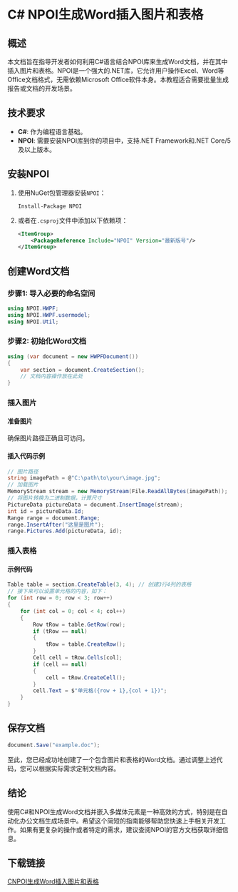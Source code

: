 # C# NPOI生成Word插入图片和表格

## 概述

本文档旨在指导开发者如何利用C#语言结合NPOI库来生成Word文档，并在其中插入图片和表格。NPOI是一个强大的.NET库，它允许用户操作Excel、Word等Office文档格式，无需依赖Microsoft Office软件本身。本教程适合需要批量生成报告或文档的开发场景。

## 技术要求

- **C#**: 作为编程语言基础。
- **NPOI**: 需要安装NPOI库到你的项目中，支持.NET Framework和.NET Core/5及以上版本。
  
## 安装NPOI

1. 使用NuGet包管理器安装`NPOI`：
   ```
   Install-Package NPOI
   ```

2. 或者在`.csproj`文件中添加以下依赖项：
   ```xml
   <ItemGroup>
       <PackageReference Include="NPOI" Version="最新版号"/>
   </ItemGroup>
   ```

## 创建Word文档

### 步骤1: 导入必要的命名空间

```csharp
using NPOI.HWPF;
using NPOI.HWPF.usermodel;
using NPOI.Util;
```

### 步骤2: 初始化Word文档

```csharp
using (var document = new HWPFDocument())
{
    var section = document.CreateSection();
    // 文档内容操作放在此处
}
```

### 插入图片

#### 准备图片

确保图片路径正确且可访问。

#### 插入代码示例

```csharp
// 图片路径
string imagePath = @"C:\path\to\your\image.jpg";
// 加载图片
MemoryStream stream = new MemoryStream(File.ReadAllBytes(imagePath));
// 将图片转换为二进制数据，计算尺寸
PictureData pictureData = document.InsertImage(stream);
int id = pictureData.Id;
Range range = document.Range;
range.InsertAfter("这里是图片");
range.Pictures.Add(pictureData, id);
```

### 插入表格

#### 示例代码

```csharp
Table table = section.CreateTable(3, 4); // 创建3行4列的表格
// 接下来可以设置单元格的内容，如下：
for (int row = 0; row < 3; row++)
{
    for (int col = 0; col < 4; col++)
    {
        Row tRow = table.GetRow(row);
        if (tRow == null)
        {
            tRow = table.CreateRow();
        }
        Cell cell = tRow.Cells[col];
        if (cell == null)
        {
            cell = tRow.CreateCell();
        }
        cell.Text = $"单元格({row + 1},{col + 1})";
    }
}
```

## 保存文档

```csharp
document.Save("example.doc");
```

至此，您已经成功地创建了一个包含图片和表格的Word文档。通过调整上述代码，您可以根据实际需求定制文档内容。

## 结论

使用C#和NPOI生成Word文档并嵌入多媒体元素是一种高效的方式，特别是在自动化办公文档生成场景中。希望这个简短的指南能够帮助您快速上手相关开发工作。如果有更复杂的操作或者特定的需求，建议查阅NPOI的官方文档获取详细信息。

## 下载链接

[CNPOI生成Word插入图片和表格](https://pan.quark.cn/s/9ba184e035de)